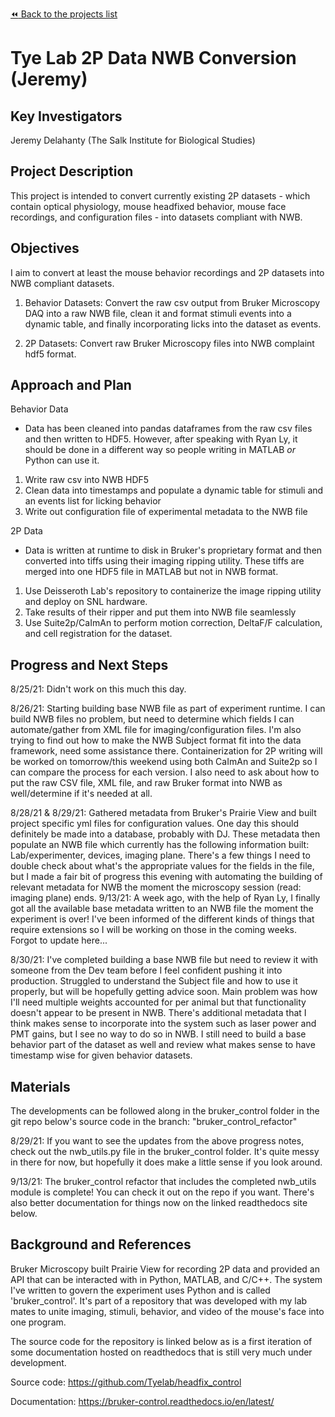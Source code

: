 [:rewind: Back to the projects list](../../README.md#ProjectsList)

<!-- For information on how to write GitHub .md files see https://guides.github.com/features/mastering-markdown/ -->

# Tye Lab 2P Data NWB Conversion (Jeremy)

## Key Investigators

Jeremy Delahanty (The Salk Institute for Biological Studies)

## Project Description

This project is intended to convert currently existing 2P datasets - which
contain optical physiology, mouse headfixed behavior, mouse face recordings,
and configuration files - into datasets compliant with NWB.

## Objectives

I aim to convert at least the mouse behavior recordings and 2P datasets into
NWB compliant datasets.

1. Behavior Datasets: Convert the raw csv output from Bruker Microscopy DAQ
into a raw NWB file, clean it and format stimuli events into a dynamic table,
and finally incorporating licks into the dataset as events.

1. 2P Datasets: Convert raw Bruker Microscopy files into NWB complaint hdf5
format.


## Approach and Plan

Behavior Data
  * Data has been cleaned into pandas dataframes from the raw csv files and
  then written to HDF5. However, after speaking with Ryan Ly, it should be
  done in a different way so people writing in MATLAB _or_ Python can use it.
  1. Write raw csv into NWB HDF5
  1. Clean data into timestamps and populate a dynamic table for stimuli and
  an events list for licking behavior
  1. Write out configuration file of experimental metadata to the NWB file

2P Data
  * Data is written at runtime to disk in Bruker's proprietary format and then
  converted into tiffs using their imaging ripping utility. These tiffs are
  merged into one HDF5 file in MATLAB but not in NWB format.
  1. Use Deisseroth Lab's repository to containerize the image ripping utility
  and deploy on SNL hardware.
  1. Take results of their ripper and put them into NWB file seamlessly
  1. Use Suite2p/CaImAn to perform motion correction, DeltaF/F
  calculation, and cell registration for the dataset.

## Progress and Next Steps

8/25/21: Didn't work on this much this day.

8/26/21: Starting building base NWB file as part of experiment runtime.
I can build NWB files no problem, but need to determine which fields
I can automate/gather from XML file for imaging/configuration files.
I'm also trying to find out how to make the NWB Subject format fit
into the data framework, need some assistance there. Containerization
for 2P writing will be worked on tomorrow/this weekend using both
CaImAn and Suite2p so I can compare the process for each version.
I also need to ask about how to put the raw CSV file, XML file, and
raw Bruker format into NWB as well/determine if it's needed at all.

8/28/21 & 8/29/21: Gathered metadata from Bruker's Prairie View and 
built project specific yml files for configuration values. One day
this should definitely be made into a database, probably with DJ.
These metadata then populate an NWB file which currently has the
following information built: Lab/experimenter, devices, imaging plane.
There's a few things I need to double check about what's the appropriate
values for the fields in the file, but I made a fair bit of progress
this evening with automating the building of relevant metadata for NWB
the moment the microscopy session (read: imaging plane) ends.
9/13/21: A week ago, with the help of Ryan Ly, I finally got
all the available base metadata written to an NWB file the moment the
experiment is over! I've been informed of the different kinds of
things that require extensions so I will be working on those in the
coming weeks. Forgot to update here...

8/30/21: I've completed building a base NWB file but need to review
it with someone from the Dev team before I feel confident pushing it
into production. Struggled to understand the Subject file and how to
use it properly, but will be hopefully getting advice soon. Main
problem was how I'll need multiple weights accounted for per animal
but that functionality doesn't appear to be present in NWB. There's
additional metadata that I think makes sense to incorporate into the
system such as laser power and PMT gains, but I see no way to do so
in NWB. I still need to build a base behavior part of the dataset as
well and review what makes sense to have timestamp wise for given
behavior datasets.

## Materials

The developments can be followed along in the bruker_control folder
in the git repo below's source code in the branch:
"bruker_control_refactor"

8/29/21: If you want to see the updates from the above progress notes,
check out the nwb_utils.py file in the bruker_control folder. It's
quite messy in there for now, but hopefully it does make a little
sense if you look around.

9/13/21: The bruker_control refactor that includes the completed
nwb_utils module is complete! You can check it out on the repo if
you want. There's also better documentation for things now on the
linked readthedocs site below.

## Background and References

Bruker Microscopy built Prairie View for recording 2P data and provided an API
that can be interacted with in Python, MATLAB, and C/C++. The system I've
written to govern the experiment uses Python and is called 'bruker_control'.
It's part of a repository that was developed with my lab mates to unite
imaging, stimuli, behavior, and video of the mouse's face into one program.

The source code for the repository is linked below as is a first iteration of
some documentation hosted on readthedocs that is still very much under
development.

Source code: https://github.com/Tyelab/headfix_control

Documentation: https://bruker-control.readthedocs.io/en/latest/
